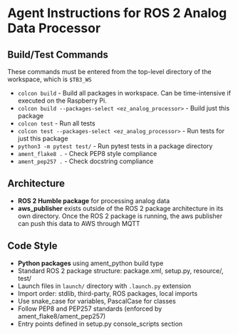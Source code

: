 # Agent Instructions for ROS 2 Analog Data Processor

## Build/Test Commands
These commands must be entered from the top-level directory of the workspace, which is `$TB3_WS`
- `colcon build` - Build all packages in workspace. Can be time-intensive if executed on the Raspberry Pi.
- `colcon build --packages-select <ez_analog_processor>` - Build just this package
- `colcon test` - Run all tests
- `colcon test --packages-select <ez_analog_processor>` - Run tests for just this package
- `python3 -m pytest test/` - Run pytest tests in a package directory
- `ament_flake8 .` - Check PEP8 style compliance
- `ament_pep257 .` - Check docstring compliance

## Architecture
- **ROS 2 Humble package** for processing analog data
- **aws_publisher** exists outside of the ROS 2 package architecture in its own directory. Once the ROS 2 package is running, the aws publisher can push this data to AWS through MQTT

## Code Style
- **Python packages** using ament_python build type
- Standard ROS 2 package structure: package.xml, setup.py, resource/, test/
- Launch files in `launch/` directory with `.launch.py` extension
- Import order: stdlib, third-party, ROS packages, local imports
- Use snake_case for variables, PascalCase for classes
- Follow PEP8 and PEP257 standards (enforced by ament_flake8/ament_pep257)
- Entry points defined in setup.py console_scripts section
